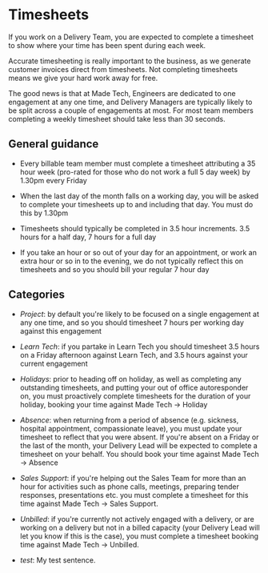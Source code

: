 # Timesheets

If you work on a Delivery Team, you are expected to complete a timesheet to show where your time has been spent during each week.

Accurate timesheeting is really important to the business, as we generate customer invoices direct from timesheets. Not completing timesheets means we give your hard work away for free.

The good news is that at Made Tech, Engineers are dedicated to one engagement at any one time, and Delivery Managers are typically likely to be split across a couple of engagements at most. For most team members completing a weekly timesheet should take less than 30 seconds.

## General guidance

- Every billable team member must complete a timesheet attributing a 35 hour week (pro-rated for those who do not work a full 5 day week) by 1.30pm every Friday

- When the last day of the month falls on a working day, you will be asked to complete your timesheets up to and including that day. You must do this by 1.30pm

- Timesheets should typically be completed in 3.5 hour increments. 3.5 hours for a half day, 7 hours for a full day

- If you take an hour or so out of your day for an appointment, or work an extra hour or so in to the evening, we do not typically reflect this on timesheets and so you should bill your regular 7 hour day


## Categories

- *Project*: by default you're likely to be focused on a single engagement at any one time, and so you should timesheet 7 hours per working day against this engagement

- *Learn Tech*: if you partake in Learn Tech you should timesheet 3.5 hours on a Friday afternoon against Learn Tech, and 3.5 hours against your current engagement

- *Holidays*: prior to heading off on holiday, as well as completing any outstanding timesheets, and putting your out of office autoresponder on, you must proactively complete timesheets for the duration of your holiday, booking your time against Made Tech -> Holiday

- *Absence*: when returning from a period of absence (e.g. sickness, hospital appointment, compassionate leave), you must update your timesheet to reflect that you were absent. If you're absent on a Friday or the last of the month, your Delivery Lead will be expected to complete a timesheet on your behalf. You should book your time against Made Tech -> Absence

- *Sales Support*: if you're helping out the Sales Team for more than an hour for activities such as phone calls, meetings, preparing tender responses, presentations etc. you must complete a timesheet for this time against Made Tech -> Sales Support.

- *Unbilled*: if you're currently not actively engaged with a delivery, or are working on a delivery but not in a billed capacity (your Delivery Lead will let you know if this is the case), you must complete a timesheet booking time against Made Tech -> Unbilled.

- *test*: My test sentence. 
